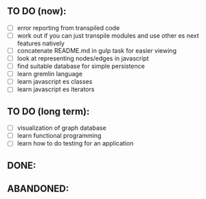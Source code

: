 TO DO (now):
------------
- [ ] error reporting from transpiled code
- [ ] work out if you can just transpile modules and use other es next features natively
- [ ] concatenate README.md in gulp task for easier viewing
- [ ] look at representing nodes/edges in javascript
- [ ] find suitable database for simple persistence
- [ ] learn gremlin language
- [ ] learn javascript es classes
- [ ] learn javascript es iterators

TO DO (long term):
------------------
- [ ] visualization of graph database
- [ ] learn functional programming
- [ ] learn how to do testing for an application

DONE:
-----


ABANDONED:
----------

